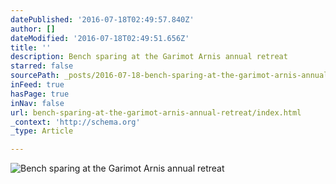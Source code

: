 ```yaml
---
datePublished: '2016-07-18T02:49:57.840Z'
author: []
dateModified: '2016-07-18T02:49:51.656Z'
title: ''
description: Bench sparing at the Garimot Arnis annual retreat
starred: false
sourcePath: _posts/2016-07-18-bench-sparing-at-the-garimot-arnis-annual-retreat.md
inFeed: true
hasPage: true
inNav: false
url: bench-sparing-at-the-garimot-arnis-annual-retreat/index.html
_context: 'http://schema.org'
_type: Article

---
```

![Bench sparing at the Garimot Arnis annual retreat](https://the-grid-user-content.s3-us-west-2.amazonaws.com/c157a0b9-3162-499d-b1da-776dd65bbf67.jpg)